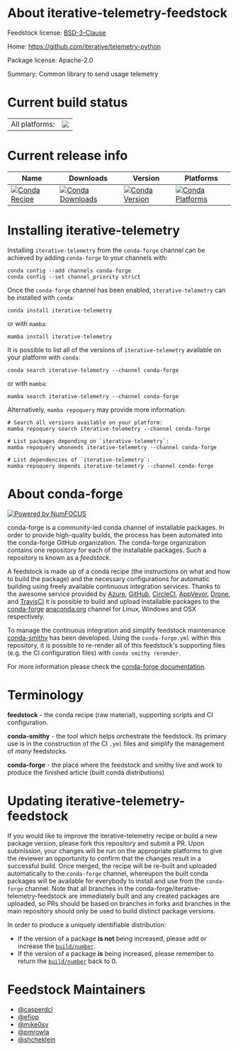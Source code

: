 About iterative-telemetry-feedstock
===================================

Feedstock license: [BSD-3-Clause](https://github.com/conda-forge/iterative-telemetry-feedstock/blob/main/LICENSE.txt)

Home: https://github.com/iterative/telemetry-python

Package license: Apache-2.0

Summary: Common library to send usage telemetry

Current build status
====================


<table><tr><td>All platforms:</td>
    <td>
      <a href="https://dev.azure.com/conda-forge/feedstock-builds/_build/latest?definitionId=17138&branchName=main">
        <img src="https://dev.azure.com/conda-forge/feedstock-builds/_apis/build/status/iterative-telemetry-feedstock?branchName=main">
      </a>
    </td>
  </tr>
</table>

Current release info
====================

| Name | Downloads | Version | Platforms |
| --- | --- | --- | --- |
| [![Conda Recipe](https://img.shields.io/badge/recipe-iterative--telemetry-green.svg)](https://anaconda.org/conda-forge/iterative-telemetry) | [![Conda Downloads](https://img.shields.io/conda/dn/conda-forge/iterative-telemetry.svg)](https://anaconda.org/conda-forge/iterative-telemetry) | [![Conda Version](https://img.shields.io/conda/vn/conda-forge/iterative-telemetry.svg)](https://anaconda.org/conda-forge/iterative-telemetry) | [![Conda Platforms](https://img.shields.io/conda/pn/conda-forge/iterative-telemetry.svg)](https://anaconda.org/conda-forge/iterative-telemetry) |

Installing iterative-telemetry
==============================

Installing `iterative-telemetry` from the `conda-forge` channel can be achieved by adding `conda-forge` to your channels with:

```
conda config --add channels conda-forge
conda config --set channel_priority strict
```

Once the `conda-forge` channel has been enabled, `iterative-telemetry` can be installed with `conda`:

```
conda install iterative-telemetry
```

or with `mamba`:

```
mamba install iterative-telemetry
```

It is possible to list all of the versions of `iterative-telemetry` available on your platform with `conda`:

```
conda search iterative-telemetry --channel conda-forge
```

or with `mamba`:

```
mamba search iterative-telemetry --channel conda-forge
```

Alternatively, `mamba repoquery` may provide more information:

```
# Search all versions available on your platform:
mamba repoquery search iterative-telemetry --channel conda-forge

# List packages depending on `iterative-telemetry`:
mamba repoquery whoneeds iterative-telemetry --channel conda-forge

# List dependencies of `iterative-telemetry`:
mamba repoquery depends iterative-telemetry --channel conda-forge
```


About conda-forge
=================

[![Powered by
NumFOCUS](https://img.shields.io/badge/powered%20by-NumFOCUS-orange.svg?style=flat&colorA=E1523D&colorB=007D8A)](https://numfocus.org)

conda-forge is a community-led conda channel of installable packages.
In order to provide high-quality builds, the process has been automated into the
conda-forge GitHub organization. The conda-forge organization contains one repository
for each of the installable packages. Such a repository is known as a *feedstock*.

A feedstock is made up of a conda recipe (the instructions on what and how to build
the package) and the necessary configurations for automatic building using freely
available continuous integration services. Thanks to the awesome service provided by
[Azure](https://azure.microsoft.com/en-us/services/devops/), [GitHub](https://github.com/),
[CircleCI](https://circleci.com/), [AppVeyor](https://www.appveyor.com/),
[Drone](https://cloud.drone.io/welcome), and [TravisCI](https://travis-ci.com/)
it is possible to build and upload installable packages to the
[conda-forge](https://anaconda.org/conda-forge) [anaconda.org](https://anaconda.org/)
channel for Linux, Windows and OSX respectively.

To manage the continuous integration and simplify feedstock maintenance
[conda-smithy](https://github.com/conda-forge/conda-smithy) has been developed.
Using the ``conda-forge.yml`` within this repository, it is possible to re-render all of
this feedstock's supporting files (e.g. the CI configuration files) with ``conda smithy rerender``.

For more information please check the [conda-forge documentation](https://conda-forge.org/docs/).

Terminology
===========

**feedstock** - the conda recipe (raw material), supporting scripts and CI configuration.

**conda-smithy** - the tool which helps orchestrate the feedstock.
                   Its primary use is in the construction of the CI ``.yml`` files
                   and simplify the management of *many* feedstocks.

**conda-forge** - the place where the feedstock and smithy live and work to
                  produce the finished article (built conda distributions)


Updating iterative-telemetry-feedstock
======================================

If you would like to improve the iterative-telemetry recipe or build a new
package version, please fork this repository and submit a PR. Upon submission,
your changes will be run on the appropriate platforms to give the reviewer an
opportunity to confirm that the changes result in a successful build. Once
merged, the recipe will be re-built and uploaded automatically to the
`conda-forge` channel, whereupon the built conda packages will be available for
everybody to install and use from the `conda-forge` channel.
Note that all branches in the conda-forge/iterative-telemetry-feedstock are
immediately built and any created packages are uploaded, so PRs should be based
on branches in forks and branches in the main repository should only be used to
build distinct package versions.

In order to produce a uniquely identifiable distribution:
 * If the version of a package **is not** being increased, please add or increase
   the [``build/number``](https://docs.conda.io/projects/conda-build/en/latest/resources/define-metadata.html#build-number-and-string).
 * If the version of a package **is** being increased, please remember to return
   the [``build/number``](https://docs.conda.io/projects/conda-build/en/latest/resources/define-metadata.html#build-number-and-string)
   back to 0.

Feedstock Maintainers
=====================

* [@casperdcl](https://github.com/casperdcl/)
* [@efiop](https://github.com/efiop/)
* [@mike0sv](https://github.com/mike0sv/)
* [@pmrowla](https://github.com/pmrowla/)
* [@shcheklein](https://github.com/shcheklein/)

